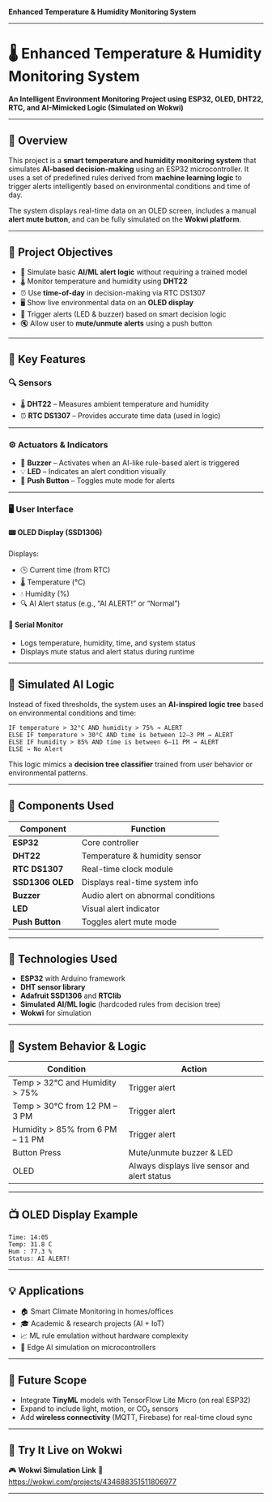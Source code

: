 **Enhanced Temperature & Humidity Monitoring System** 

---

# 🌡️ Enhanced Temperature & Humidity Monitoring System

**An Intelligent Environment Monitoring Project using ESP32, OLED, DHT22, RTC, and AI-Mimicked Logic (Simulated on Wokwi)**

---

## 📘 Overview

This project is a **smart temperature and humidity monitoring system** that simulates **AI-based decision-making** using an ESP32 microcontroller. It uses a set of predefined rules derived from **machine learning logic** to trigger alerts intelligently based on environmental conditions and time of day.

The system displays real-time data on an OLED screen, includes a manual **alert mute button**, and can be fully simulated on the **Wokwi platform**.

---

## 🎯 Project Objectives

* 🤖 Simulate basic **AI/ML alert logic** without requiring a trained model
* 🌡️ Monitor temperature and humidity using **DHT22**
* ⏰ Use **time-of-day** in decision-making via RTC DS1307
* 🖥️ Show live environmental data on an **OLED display**
* 🔔 Trigger alerts (LED & buzzer) based on smart decision logic
* 🔇 Allow user to **mute/unmute alerts** using a push button

---

## 🧠 Key Features

### 🔍 Sensors

* 🌡️ **DHT22** – Measures ambient temperature and humidity
* ⏰ **RTC DS1307** – Provides accurate time data (used in logic)

---

### ⚙️ Actuators & Indicators

* 🔔 **Buzzer** – Activates when an AI-like rule-based alert is triggered
* 💡 **LED** – Indicates an alert condition visually
* 🔘 **Push Button** – Toggles mute mode for alerts

---

### 🖥️ User Interface

#### 📟 **OLED Display (SSD1306)**

Displays:

* 🕒 Current time (from RTC)
* 🌡️ Temperature (°C)
* 💧 Humidity (%)
* 🔍 AI Alert status (e.g., “AI ALERT!” or “Normal”)

#### 💬 **Serial Monitor**

* Logs temperature, humidity, time, and system status
* Displays mute status and alert status during runtime

---

## 🤖 Simulated AI Logic

Instead of fixed thresholds, the system uses an **AI-inspired logic tree** based on environmental conditions and time:

```
IF temperature > 32°C AND humidity > 75% → ALERT
ELSE IF temperature > 30°C AND time is between 12–3 PM → ALERT
ELSE IF humidity > 85% AND time is between 6–11 PM → ALERT
ELSE → No Alert
```

This logic mimics a **decision tree classifier** trained from user behavior or environmental patterns.

---

## 🧰 Components Used

| Component        | Function                           |
| ---------------- | ---------------------------------- |
| **ESP32**        | Core controller                    |
| **DHT22**        | Temperature & humidity sensor      |
| **RTC DS1307**   | Real-time clock module             |
| **SSD1306 OLED** | Displays real-time system info     |
| **Buzzer**       | Audio alert on abnormal conditions |
| **LED**          | Visual alert indicator             |
| **Push Button**  | Toggles alert mute mode            |

---

## 🔧 Technologies Used

* **ESP32** with Arduino framework
* **DHT sensor library**
* **Adafruit SSD1306** and **RTClib**
* **Simulated AI/ML logic** (hardcoded rules from decision tree)
* **Wokwi** for simulation

---

## 🧪 System Behavior & Logic

| Condition                        | Action                                       |
| -------------------------------- | -------------------------------------------- |
| Temp > 32°C and Humidity > 75%   | Trigger alert                                |
| Temp > 30°C from 12 PM – 3 PM    | Trigger alert                                |
| Humidity > 85% from 6 PM – 11 PM | Trigger alert                                |
| Button Press                     | Mute/unmute buzzer & LED                     |
| OLED                             | Always displays live sensor and alert status |

---

## 📺 OLED Display Example

```
Time: 14:05
Temp: 31.8 C
Hum : 77.3 %
Status: AI ALERT!
```

---

## 💡 Applications

* 🏠 Smart Climate Monitoring in homes/offices
* 🎓 Academic & research projects (AI + IoT)
* 📈 ML rule emulation without hardware complexity
* 🔬 Edge AI simulation on microcontrollers

---

## 🔁 Future Scope

* Integrate **TinyML** models with TensorFlow Lite Micro (on real ESP32)
* Expand to include light, motion, or CO₂ sensors
* Add **wireless connectivity** (MQTT, Firebase) for real-time cloud sync

---

## 🔗 Try It Live on Wokwi

🎮 **Wokwi Simulation Link**
🔗 https://wokwi.com/projects/434688351511806977

---
